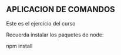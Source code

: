 ## APLICACION DE COMANDOS

Este es el ejercicio del curso

Recuerda instalar los paquetes de node:

npm install